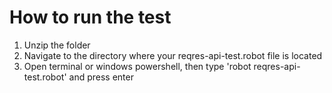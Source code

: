 # How to run the test

1. Unzip the folder
2. Navigate to the directory where your reqres-api-test.robot file is located
3. Open terminal or windows powershell, then type 'robot reqres-api-test.robot' and press enter